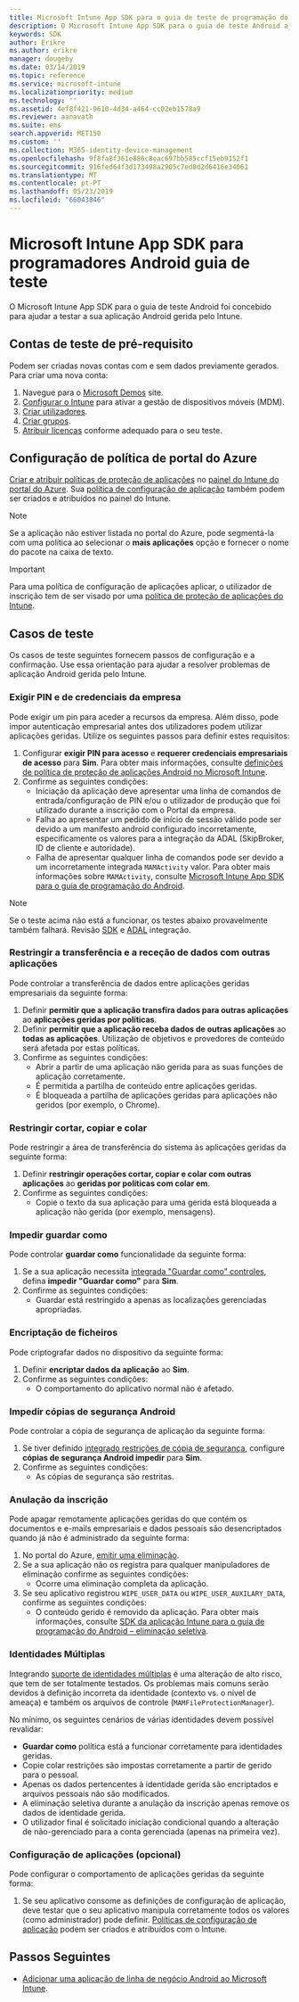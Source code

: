 ```yaml
---
title: Microsoft Intune App SDK para o guia de teste de programação do Android
description: O Microsoft Intune App SDK para o guia de teste Android ajuda a testar seu aplicativo Android geridos pelo Intune.
keywords: SDK
author: Erikre
ms.author: erikre
manager: dougeby
ms.date: 03/14/2019
ms.topic: reference
ms.service: microsoft-intune
ms.localizationpriority: medium
ms.technology: ''
ms.assetid: 4ef8f421-9610-4d34-a464-cc02eb1578a9
ms.reviewer: aanavath
ms.suite: ems
search.appverid: MET150
ms.custom: ''
ms.collection: M365-identity-device-management
ms.openlocfilehash: 9f8fa8f361e886c8eac697bb585ccf15eb9152f1
ms.sourcegitcommit: 916fed64f3d173498a2905c7ed8d2d6416e34061
ms.translationtype: MT
ms.contentlocale: pt-PT
ms.lasthandoff: 05/23/2019
ms.locfileid: "66043846"
---
```

# <a name="microsoft-intune-app-sdk-for-android-developers-testing-guide"></a>Microsoft Intune App SDK para programadores Android guia de teste

O Microsoft Intune App SDK para o guia de teste Android foi concebido para ajudar a testar a sua aplicação Android gerida pelo Intune.  

## <a name="prerequisite-test-accounts"></a>Contas de teste de pré-requisito
Podem ser criadas novas contas com e sem dados previamente gerados. Para criar uma nova conta:
1. Navegue para o [Microsoft Demos](https://demos.microsoft.com/environments/create/tenant) site. 
2. [Configurar o Intune](https://docs.microsoft.com/intune/setup-steps) para ativar a gestão de dispositivos móveis (MDM).
3. [Criar utilizadores](https://docs.microsoft.com/intune/users-add).
4. [Criar grupos](https://docs.microsoft.com/intune/groups-add).
5. [Atribuir licenças](https://docs.microsoft.com/intune/licenses-assign) conforme adequado para o seu teste.


## <a name="azure-portal-policy-configuration"></a>Configuração de política de portal do Azure
[Criar e atribuir políticas de proteção de aplicações](https://docs.microsoft.com/intune/app-protection-policies) no [painel do Intune do portal do Azure](https://portal.azure.com/?feature.customportal=false#blade/Microsoft_Intune_Apps/MainMenu/14/selectedMenuItem/Overview). Sua [política de configuração de aplicação](https://docs.microsoft.com/intune/app-configuration-policies-overview) também podem ser criados e atribuídos no painel do Intune.

> [!NOTE]
> Se a aplicação não estiver listada no portal do Azure, pode segmentá-la com uma política ao selecionar o **mais aplicações** opção e fornecer o nome do pacote na caixa de texto.

> [!IMPORTANT]
> Para uma política de configuração de aplicações aplicar, o utilizador de inscrição tem de ser visado por uma [política de proteção de aplicações do Intune](https://docs.microsoft.com/intune/app-protection-policy).

## <a name="test-cases"></a>Casos de teste

Os casos de teste seguintes fornecem passos de configuração e a confirmação. Use essa orientação para ajudar a resolver problemas de aplicação Android gerida pelo Intune.

### <a name="required-pin-and-corporate-credentials"></a>Exigir PIN e de credenciais da empresa

Pode exigir um pin para aceder a recursos da empresa. Além disso, pode impor autenticação empresarial antes dos utilizadores podem utilizar aplicações geridas. Utilize os seguintes passos para definir estes requisitos:

1. Configurar **exigir PIN para acesso** e **requerer credenciais empresariais de acesso** para **Sim**. Para obter mais informações, consulte [definições de política de proteção de aplicações Android no Microsoft Intune](app-protection-policy-settings-android.md#access-requirements).
2. Confirme as seguintes condições:
    - Iniciação da aplicação deve apresentar uma linha de comandos de entrada/configuração de PIN e/ou o utilizador de produção que foi utilizado durante a inscrição com o Portal da empresa.
    - Falha ao apresentar um pedido de início de sessão válido pode ser devido a um manifesto android configurado incorretamente, especificamente os valores para a integração da ADAL (SkipBroker, ID de cliente e autoridade).
    - Falha de apresentar qualquer linha de comandos pode ser devido a um incorretamente integrada `MAMActivity` valor. Para obter mais informações sobre `MAMActivity`, consulte [Microsoft Intune App SDK para o guia de programação do Android](app-sdk-android.md).

> [!NOTE] 
> Se o teste acima não está a funcionar, os testes abaixo provavelmente também falhará. Revisão [SDK](app-sdk-android.md##sdk-integration) e [ADAL](app-sdk-android.md#configure-azure-active-directory-authentication-library-adal) integração.

### <a name="restrict-transferring-and-receiving-data-with-other-apps"></a>Restringir a transferência e a receção de dados com outras aplicações
Pode controlar a transferência de dados entre aplicações geridas empresariais da seguinte forma:

1. Definir **permitir que a aplicação transfira dados para outras aplicações** ao **aplicações geridas por políticas**.
2. Definir **permitir que a aplicação receba dados de outras aplicações** ao **todas as aplicações**. Utilização de objetivos e provedores de conteúdo será afetada por estas políticas.
3. Confirme as seguintes condições:
    - Abrir a partir de uma aplicação não gerida para as suas funções de aplicação corretamente.
    - É permitida a partilha de conteúdo entre aplicações geridas.
    - É bloqueada a partilha de aplicações geridas para aplicações não geridos (por exemplo, o Chrome).

### <a name="restrict-cut-copy-and-paste"></a>Restringir cortar, copiar e colar
Pode restringir a área de transferência do sistema às aplicações geridas da seguinte forma:

1. Definir **restringir operações cortar, copiar e colar com outras aplicações** ao **geridas por políticas com colar em**.
2. Confirme as seguintes condições:
    - Copie o texto da sua aplicação para uma gerida está bloqueada a aplicação não gerida (por exemplo, mensagens).

### <a name="prevent-save-as"></a>Impedir **guardar como**
Pode controlar **guardar como** funcionalidade da seguinte forma:

1. Se a sua aplicação necessita [integrada "Guardar como" controles](app-sdk-android.md#example-determine-if-saving-to-device-or-cloud-storage-is-permitted), defina **impedir "Guardar como"** para **Sim**.
2. Confirme as seguintes condições:
    - Guardar está restringido a apenas as localizações gerenciadas apropriadas.

### <a name="file-encryption"></a>Encriptação de ficheiros
Pode criptografar dados no dispositivo da seguinte forma:

1. Definir **encriptar dados da aplicação** ao **Sim**.
2. Confirme as seguintes condições:
    - O comportamento do aplicativo normal não é afetado.

### <a name="prevent-android-backups"></a>Impedir cópias de segurança Android
Pode controlar a cópia de segurança de aplicação da seguinte forma:

1. Se tiver definido [integrado restrições de cópia de segurança](app-sdk-android.md#protecting-backup-data), configure **cópias de segurança Android impedir** para **Sim**.
2. Confirme as seguintes condições:
    - As cópias de segurança são restritas.

### <a name="unenrollment"></a>Anulação da inscrição
Pode apagar remotamente aplicações geridas do que contém os documentos e e-mails empresariais e dados pessoais são desencriptados quando já não é administrado da seguinte forma:

1. No portal do Azure, [emitir uma eliminação](https://docs.microsoft.com/intune/apps-selective-wipe).
2. Se a sua aplicação não os registra para qualquer manipuladores de eliminação confirme as seguintes condições:
    - Ocorre uma eliminação completa da aplicação.
3. Se seu aplicativo registrou `WIPE_USER_DATA` ou `WIPE_USER_AUXILARY_DATA`, confirme as seguintes condições:
    - O conteúdo gerido é removido da aplicação. Para obter mais informações, consulte [SDK da aplicação Intune para o guia de programação do Android – eliminação seletiva](app-sdk-android.md#selective-wipe).

### <a name="multi-identity"></a>Identidades Múltiplas
Integrando [suporte de identidades múltiplas](app-sdk-android.md#multi-identity-optional) é uma alteração de alto risco, que tem de ser totalmente testados. Os problemas mais comuns serão devidos à definição incorreta da identidade (contexto vs. o nível de ameaça) e também os arquivos de controle (`MAMFileProtectionManager`).

No mínimo, os seguintes cenários de várias identidades devem possível revalidar:

- **Guardar como** política está a funcionar corretamente para identidades geridas.
- Copie colar restrições são impostas corretamente a partir de gerido para o pessoal.
- Apenas os dados pertencentes à identidade gerida são encriptados e arquivos pessoais não são modificados.
- A eliminação seletiva durante a anulação da inscrição apenas remove os dados de identidade gerida.
- O utilizador final é solicitado iniciação condicional quando a alteração de não-gerenciado para a conta gerenciada (apenas na primeira vez).

### <a name="app-configuration-optional"></a>Configuração de aplicações (opcional)
Pode configurar o comportamento de aplicações geridas da seguinte forma:

1. Se seu aplicativo consome as definições de configuração de aplicação, deve testar que o seu aplicativo manipula corretamente todos os valores (como administrador) pode definir. [Políticas de configuração de aplicação](https://docs.microsoft.com/intune/app-configuration-policies-overview) podem ser criados e atribuídos com o Intune.

## <a name="next-steps"></a>Passos Seguintes

- [Adicionar uma aplicação de linha de negócio Android ao Microsoft Intune](lob-apps-android.md).
